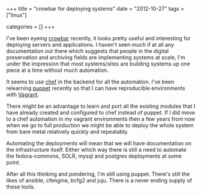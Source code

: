 +++
title = "crowbar for deploying systems"
date = "2012-10-27"
tags = ["linux"]


categories = []
+++

I've been eyeing [crowbar](https://github.com/dellcloudedge/crowbar)
recently, it looks pretty useful and interesting for deploying servers
and applications. I haven't seen much if at all any documentation out
there which suggests that people in the digital preservation and archiving
fields are implementing systems at scale, I'm under the impression that
most systems/sites are building systems up one piece at a time without
much automation.

It seems to use [chef](http://www.opscode.com/chef/) in the backend for
all the automation. I've been relearning [puppet](http://puppetlabs.com/)
recently so that I can have reproducible environments with
[Vagrant](http://vagrantup.com/).

There might be an advantage to learn and port all the existing modules
that I have already created and configured to chef instead of puppet. If
I did move to a chef automation in my vagrant environments then a few
years from now when we go to full production we might be able to deploy
the whole system from bare metal relatively quickly and repeatably.

Automating the deployments will mean that we will have documentation
on the infrastructure itself. Either which way there is still a need
to automate the fedora-commons, SOLR, mysql and postgres deployments at
some point.

After all this thinking and pondering, I'm still using puppet. There's
still the likes of ansible, cfengine, bcfg2 and juju. There is a never
ending supply of these tools.
